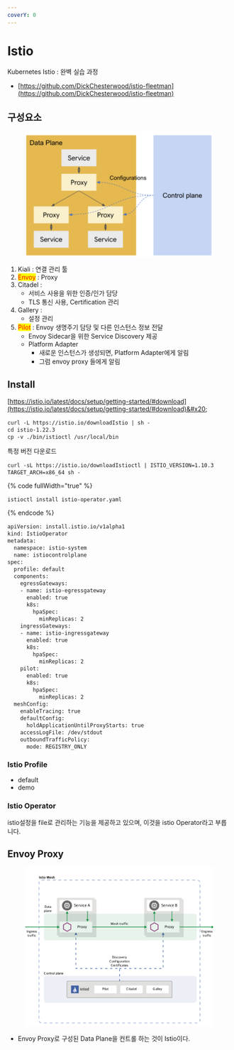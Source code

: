 ```yaml
---
coverY: 0
---
```


# Istio

Kubernetes Istio : 완벽 실습 과정

* [https://github.com/DickChesterwood/istio-fleetman](https://github.com/DickChesterwood/istio-fleetman)

## 구성요소

<figure><img src="../../../.gitbook/assets/image.png" alt=""><figcaption></figcaption></figure>

1. Kiali : 연결 관리 툴
2. <mark style="color:red;">Envoy</mark> : Proxy
3. Citadel :&#x20;
   * 서비스 사용을 위한 인증/인가 담당
   * TLS 통신 사용, Certification 관리
4. Gallery :&#x20;
   * 설정 관리
5. <mark style="color:red;">Pilot</mark> : Envoy 생명주기 담당 및 다른 인스턴스  정보 전달
   * Envoy Sidecar을 위한 Service Discovery 제공
   * Platform Adapter&#x20;
     * 새로운 인스턴스가 생성되면, Platform Adapter에게 알림
     * 그럼 envoy proxy 들에게 알림

## Install&#x20;

[https://istio.io/latest/docs/setup/getting-started/#download](https://istio.io/latest/docs/setup/getting-started/#download)&#x20;

```
curl -L https://istio.io/downloadIstio | sh -
cd istio-1.22.3
cp -v ./bin/istioctl /usr/local/bin
```

특정 버전 다운로드

```
curl -sL https://istio.io/downloadIstioctl | ISTIO_VERSION=1.10.3 TARGET_ARCH=x86_64 sh -
```

{% code fullWidth="true" %}
```
istioctl install istio-operator.yaml
```
{% endcode %}

```
apiVersion: install.istio.io/v1alpha1
kind: IstioOperator
metadata:
  namespace: istio-system
  name: istiocontrolplane
spec:
  profile: default
  components:
    egressGateways:
    - name: istio-egressgateway
      enabled: true
      k8s:
        hpaSpec:
          minReplicas: 2
    ingressGateways:
    - name: istio-ingressgateway
      enabled: true
      k8s:
        hpaSpec:
          minReplicas: 2
    pilot:
      enabled: true
      k8s:
        hpaSpec:
          minReplicas: 2
  meshConfig:
    enableTracing: true
    defaultConfig:
      holdApplicationUntilProxyStarts: true
    accessLogFile: /dev/stdout
    outboundTrafficPolicy:
      mode: REGISTRY_ONLY
```

### Istio Profile

* default
* demo

### Istio Operator

istio설정을 file로 관리하는 기능을 제공하고 있으며, 이것을 istio Operator라고 부릅니다.



## Envoy Proxy

<figure><img src="../../../.gitbook/assets/image (1).png" alt=""><figcaption></figcaption></figure>

* Envoy Proxy로 구성된 Data Plane을 컨트롤 하는 것이 Istio이다.

